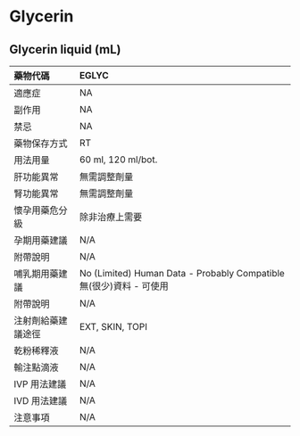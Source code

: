 # Glycerin

## Glycerin liquid (mL)

| 藥物代碼           | EGLYC                                                               |
|:-------------------|:--------------------------------------------------------------------|
| 適應症             | NA                                                                  |
| 副作用             | NA                                                                  |
| 禁忌               | NA                                                                  |
| 藥物保存方式       | RT                                                                  |
| 用法用量           | 60 ml, 120 ml/bot.                                                  |
| 肝功能異常         | 無需調整劑量                                                        |
| 腎功能異常         | 無需調整劑量                                                        |
| 懷孕用藥危分級     | 除非治療上需要                                                      |
| 孕期用藥建議       | N/A                                                                 |
| 附帶說明           | N/A                                                                 |
| 哺乳期用藥建議     | No (Limited) Human Data - Probably Compatible 無(很少)資料 - 可使用 |
| 附帶說明           | N/A                                                                 |
| 注射劑給藥建議途徑 | EXT, SKIN, TOPI                                                     |
| 乾粉稀釋液         | N/A                                                                 |
| 輸注點滴液         | N/A                                                                 |
| IVP 用法建議       | N/A                                                                 |
| IVD 用法建議       | N/A                                                                 |
| 注意事項           | N/A                                                                 |

